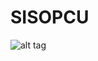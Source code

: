# SISOPCU
![alt tag](http://t2.gstatic.com/images?q=tbn:ANd9GcTLJZaJAIuB3JuKHJhINFpLLk1apjhg2MqC4Tzn9K_kYW8EWXqm)
